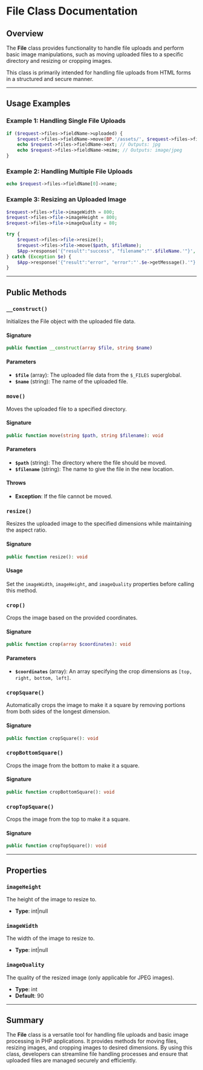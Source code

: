 # File Class Documentation

## Overview
The **File** class provides functionality to handle file uploads and perform basic image manipulations, such as moving uploaded files to a specific directory and resizing or cropping images.

This class is primarily intended for handling file uploads from HTML forms in a structured and secure manner.

---

## Usage Examples

### Example 1: Handling Single File Uploads
```php
if ($request->files->fieldName->uploaded) {
    $request->files->fieldName->move(BP.'/assets/', $request->files->fieldName->name);
    echo $request->files->fieldName->ext; // Outputs: jpg
    echo $request->files->fieldName->mime; // Outputs: image/jpeg
}
```

### Example 2: Handling Multiple File Uploads
```php
echo $request->files->fieldName[0]->name;
```

### Example 3: Resizing an Uploaded Image
```php
$request->files->file->imageWidth = 800;
$request->files->file->imageHeight = 800;
$request->files->file->imageQuality = 80;

try {
    $request->files->file->resize();
    $request->files->file->move($path, $fileName);
    $App->response('{"result":"success", "filename":"'.$fileName.'"}', 'json');
} catch (Exception $e) {
    $App->response('{"result":"error", "error":"'.$e->getMessage().'"}', 'json', 422);
}
```

---

## Public Methods

### `__construct()`
Initializes the File object with the uploaded file data.

#### Signature
```php
public function __construct(array $file, string $name)
```

#### Parameters
- **`$file`** (array): The uploaded file data from the `$_FILES` superglobal.
- **`$name`** (string): The name of the uploaded file.

### `move()`
Moves the uploaded file to a specified directory.

#### Signature
```php
public function move(string $path, string $filename): void
```

#### Parameters
- **`$path`** (string): The directory where the file should be moved.
- **`$filename`** (string): The name to give the file in the new location.

#### Throws
- **Exception**: If the file cannot be moved.

### `resize()`
Resizes the uploaded image to the specified dimensions while maintaining the aspect ratio.

#### Signature
```php
public function resize(): void
```

#### Usage
Set the `imageWidth`, `imageHeight`, and `imageQuality` properties before calling this method.

### `crop()`
Crops the image based on the provided coordinates.

#### Signature
```php
public function crop(array $coordinates): void
```

#### Parameters
- **`$coordinates`** (array): An array specifying the crop dimensions as `[top, right, bottom, left]`.

### `cropSquare()`
Automatically crops the image to make it a square by removing portions from both sides of the longest dimension.

#### Signature
```php
public function cropSquare(): void
```

### `cropBottomSquare()`
Crops the image from the bottom to make it a square.

#### Signature
```php
public function cropBottomSquare(): void
```

### `cropTopSquare()`
Crops the image from the top to make it a square.

#### Signature
```php
public function cropTopSquare(): void
```

---

## Properties

### `imageHeight`
The height of the image to resize to.

- **Type**: int|null

### `imageWidth`
The width of the image to resize to.

- **Type**: int|null

### `imageQuality`
The quality of the resized image (only applicable for JPEG images).

- **Type**: int
- **Default**: 90

---

## Summary
The **File** class is a versatile tool for handling file uploads and basic image processing in PHP applications. It provides methods for moving files, resizing images, and cropping images to desired dimensions. By using this class, developers can streamline file handling processes and ensure that uploaded files are managed securely and efficiently.

